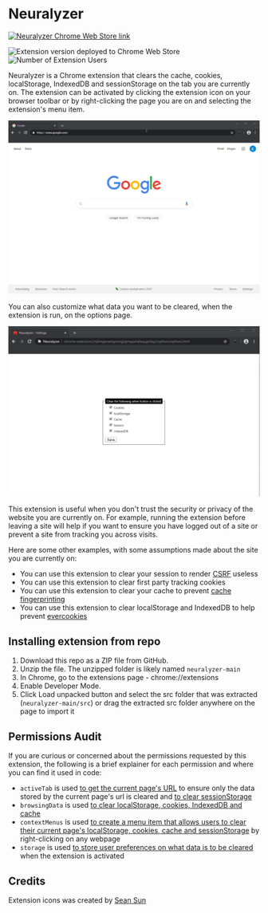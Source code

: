 # Neuralyzer

[![Neuralyzer Chrome Web Store link](https://storage.googleapis.com/chrome-gcs-uploader.appspot.com/image/WlD8wC6g8khYWPJUsQceQkhXSlv1/UV4C4ybeBTsZt43U4xis.png)](https://chrome.google.com/webstore/detail/neuralyzer/lnkchhelcojopohhlmfjaofdfjfnhdgk)

![Extension version deployed to Chrome Web Store](https://img.shields.io/chrome-web-store/v/lnkchhelcojopohhlmfjaofdfjfnhdgk?label=Chrome%20web%20store%20version%20)
![Number of Extension Users](https://img.shields.io/chrome-web-store/users/lnkchhelcojopohhlmfjaofdfjfnhdgk?color=2379C83D)

Neuralyzer is a Chrome extension that clears the cache, cookies, localStorage, IndexedDB and sessionStorage on the tab you are currently on. The extension can be activated by clicking the extension icon on your browser toolbar or by right-clicking the page you are on and selecting the extension's menu item.

![Neuralyzer Demo Run on Google](/screenshots/demo.gif)

You can also customize what data you want to be cleared, when the extension is run, on the options page.

![](/screenshots/options_page.png)

This extension is useful when you don't trust the security or privacy of the website you are currently on. For example, running the extension before leaving a site will help if you want to ensure you have logged out of a site or prevent a site from tracking you across visits.

Here are some other examples, with some assumptions made about the site you are currently on:
- You can use this extension to clear your session to render [CSRF](https://owasp.org/www-community/attacks/csrf) useless
- You can use this extension to clear first party tracking cookies
- You can use this extension to clear your cache to prevent [cache fingerprinting](https://www.usenix.org/system/files/sec19fall_shusterman_prepub.pdf)
- You can use this extension to clear localStorage and IndexedDB to help prevent [evercookies](https://en.wikipedia.org/wiki/Evercookie)

## Installing extension from repo
1. Download this repo as a ZIP file from GitHub.
2. Unzip the file. The unzipped folder is likely named `neuralyzer-main`
3. In Chrome, go to the extensions page - chrome://extensions
4. Enable Developer Mode.
5. Click Load unpacked button and select the src folder that was extracted (`neuralyzer-main/src`) or drag the extracted src folder anywhere on the page to import it

## Permissions Audit
If you are curious or concerned about the permissions requested by this extension, the following is a brief explainer for each permission and where you can find it used in code:

- `activeTab` is used [to get the current page's URL](https://github.com/0xedward/neuralyzer/blob/main/src/background.js#L31-L34) to ensure only the data stored by the current page's url is cleared and [to clear sessionStorage](https://github.com/0xedward/neuralyzer/blob/main/src/background.js#L52-L58)
- `browsingData` is used [to clear localStorage, cookies, IndexedDB and cache](https://github.com/0xedward/neuralyzer/blob/main/src/background.js#L60-L66)
- `contextMenus` is used [to create a menu item that allows users to clear their current page's localStorage, cookies, cache and sessionStorage](https://github.com/0xedward/neuralyzer/blob/main/src/background.js#L116-L121) by right-clicking on any webpage
- `storage` is used [to store user preferences on what data is to be cleared](https://github.com/0xedward/neuralyzer/blob/main/src/options/options.js#L11-L21) when the extension is activated

## Credits
Extension icons was created by [Sean Sun](https://github.com/seanqsun)
